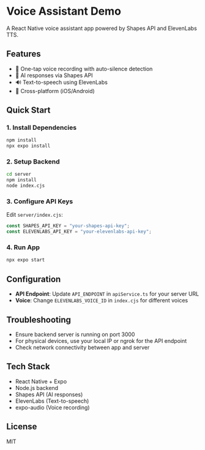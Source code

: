 # Voice Assistant Demo

A React Native voice assistant app powered by Shapes API and ElevenLabs TTS.

## Features

- 🎤 One-tap voice recording with auto-silence detection
- 🧠 AI responses via Shapes API
- 🔊 Text-to-speech using ElevenLabs
- 📱 Cross-platform (iOS/Android)

## Quick Start

### 1. Install Dependencies
```bash
npm install
npx expo install
```

### 2. Setup Backend
```bash
cd server
npm install
node index.cjs
```

### 3. Configure API Keys
Edit `server/index.cjs`:
```javascript
const SHAPES_API_KEY = "your-shapes-api-key";
const ELEVENLABS_API_KEY = "your-elevenlabs-api-key";
```

### 4. Run App
```bash
npx expo start
```

## Configuration

- **API Endpoint**: Update `API_ENDPOINT` in `apiService.ts` for your server URL
- **Voice**: Change `ELEVENLABS_VOICE_ID` in `index.cjs` for different voices

## Troubleshooting

- Ensure backend server is running on port 3000
- For physical devices, use your local IP or ngrok for the API endpoint
- Check network connectivity between app and server

## Tech Stack

- React Native + Expo
- Node.js backend
- Shapes API (AI responses)
- ElevenLabs (Text-to-speech)
- expo-audio (Voice recording)

## License

MIT